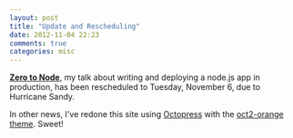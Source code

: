 ```yaml
---
layout: post
title: "Update and Rescheduling"
date: 2012-11-04 22:23
comments: true
categories: misc
---
```


[**Zero to Node**](http://www.meetup.com/Nova-Node/events/84918342/), my talk
  about writing and deploying a node.js app in production, has been rescheduled
  to Tuesday, November 6, due to Hurricane Sandy.
  
  In other news, I've redone this site using [Octopress](http://octopress.org/)
  with the [oct2-orange theme](https://github.com/roberto/oct2-orange). Sweet!
